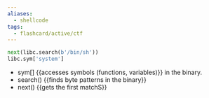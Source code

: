 ```yaml
---
aliases:
  - shellcode
tags:
  - flashcard/active/ctf
---
```


```py
next(libc.search(b'/bin/sh'))
libc.sym['system']
```
- sym[] {{accesses symbols (functions, variables)}} in the binary.
- search() {{finds byte patterns in the binary}}
- next() {{gets the first matchS}} <!--SR:!2024-12-17,3,250!2024-12-15,1,230!2024-12-15,1,230-->